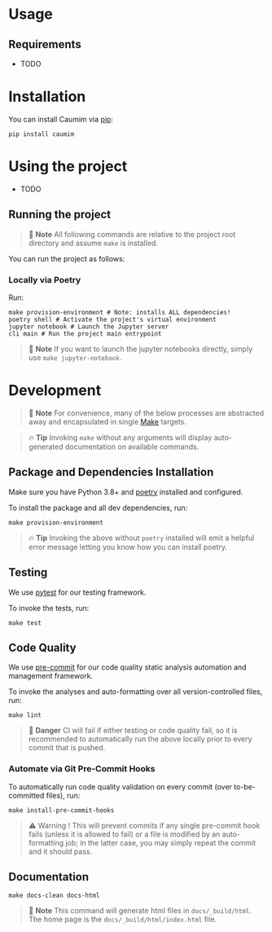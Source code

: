 # Usage

## Requirements

- TODO



# Installation

You can install Caumim via [pip](https://pip.pypa.io/):

```shell script
pip install caumim
```

# Using the project

- TODO

## Running the project

> 📝 **Note**
> All following commands are relative to the project root directory and assume
> `make` is installed.

You can run the project as follows:

### Locally via Poetry

Run:

```shell script
make provision-environment # Note: installs ALL dependencies!
poetry shell # Activate the project's virtual environment
jupyter notebook # Launch the Jupyter server
cli main # Run the project main entrypoint
```

> 📝 **Note**
> If you want to launch the jupyter notebooks directly, simply use `make jupyter-notebook`.



# Development

> 📝 **Note**
> For convenience, many of the below processes are abstracted away
> and encapsulated in single [Make](https://www.gnu.org/software/make/) targets.

> 🔥 **Tip**
> Invoking `make` without any arguments will display
> auto-generated documentation on available commands.

## Package and Dependencies Installation

Make sure you have Python 3.8+ and [poetry](https://python-poetry.org/)
installed and configured.

To install the package and all dev dependencies, run:

```shell script
make provision-environment
```

> 🔥 **Tip**
> Invoking the above without `poetry` installed will emit a
> helpful error message letting you know how you can install poetry.





## Testing

We use [pytest](https://pytest.readthedocs.io/) for our testing framework.

To invoke the tests, run:

```shell script
make test
```



## Code Quality

We use [pre-commit](https://pre-commit.com/) for our code quality
static analysis automation and management framework.

To invoke the analyses and auto-formatting over all version-controlled files, run:

```shell script
make lint
```

> 🚨 **Danger**
> CI will fail if either testing or code quality fail,
> so it is recommended to automatically run the above locally
> prior to every commit that is pushed.

### Automate via Git Pre-Commit Hooks

To automatically run code quality validation on every commit (over to-be-committed
files), run:

```shell script
make install-pre-commit-hooks
```

> ⚠️ Warning !
> This will prevent commits if any single pre-commit hook fails
> (unless it is allowed to fail)
> or a file is modified by an auto-formatting job;
> in the latter case, you may simply repeat the commit and it should pass.
>



## Documentation

```shell script
make docs-clean docs-html
```

> 📝 **Note**
> This command will generate html files in `docs/_build/html`.
> The home page is the `docs/_build/html/index.html` file.
